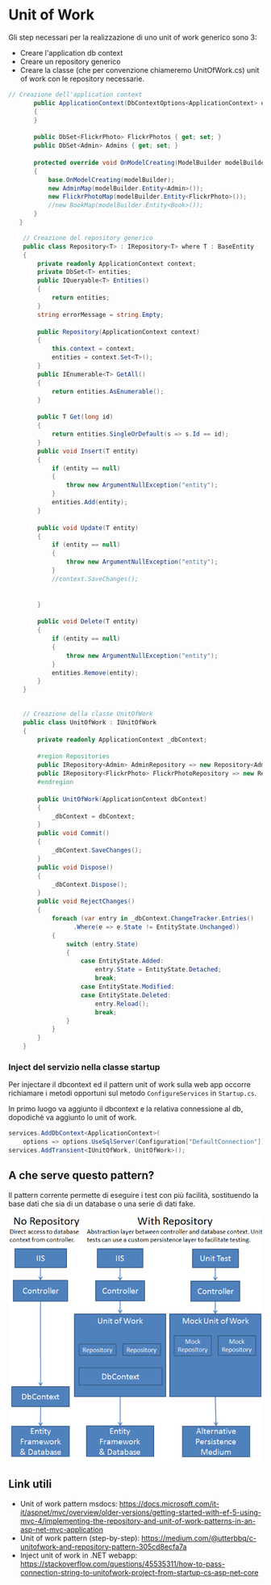 # Unit of Work

Gli step necessari per la realizzazione di uno unit of work generico sono 3:

- Creare l'application db context
- Creare un repository generico
- Creare la classe (che per convenzione chiameremo UnitOfWork.cs) unit of work con le repository necessarie.

 ```cs
 // Creazione dell'application context
        public ApplicationContext(DbContextOptions<ApplicationContext> options) : base(options)
        {
        }

        public DbSet<FlickrPhoto> FlickrPhotos { get; set; }
        public DbSet<Admin> Admins { get; set; }

        protected override void OnModelCreating(ModelBuilder modelBuilder)
        {
            base.OnModelCreating(modelBuilder);
            new AdminMap(modelBuilder.Entity<Admin>());
            new FlickrPhotoMap(modelBuilder.Entity<FlickrPhoto>());
            //new BookMap(modelBuilder.Entity<Book>());
        }
    }
```

```cs
    // Creazione del repository generico
    public class Repository<T> : IRepository<T> where T : BaseEntity
    {
        private readonly ApplicationContext context;
        private DbSet<T> entities;
        public IQueryable<T> Entities()
        {
            return entities;
        }
        string errorMessage = string.Empty;

        public Repository(ApplicationContext context)
        {
            this.context = context;
            entities = context.Set<T>();
        }
        public IEnumerable<T> GetAll()
        {
            return entities.AsEnumerable();
        }
   
        public T Get(long id)
        {
            return entities.SingleOrDefault(s => s.Id == id);
        }
        public void Insert(T entity)
        {
            if (entity == null)
            {
                throw new ArgumentNullException("entity");
            }
            entities.Add(entity);
        }

        public void Update(T entity)
        {
            if (entity == null)
            {
                throw new ArgumentNullException("entity");
            }
            //context.SaveChanges();


        }

        public void Delete(T entity)
        {
            if (entity == null)
            {
                throw new ArgumentNullException("entity");
            }
            entities.Remove(entity);
        }
    }
```

```cs

    // Creazione della classe UnitOfWork
    public class UnitOfWork : IUnitOfWork
    {
        private readonly ApplicationContext _dbContext;

        #region Repositories
        public IRepository<Admin> AdminRepository => new Repository<Admin>(_dbContext);
        public IRepository<FlickrPhoto> FlickrPhotoRepository => new Repository<FlickrPhoto>(_dbContext);
        #endregion

        public UnitOfWork(ApplicationContext dbContext)
        {
            _dbContext = dbContext;
        }
        public void Commit()
        {
            _dbContext.SaveChanges();
        }
        public void Dispose()
        {
            _dbContext.Dispose();
        }
        public void RejectChanges()
        {
            foreach (var entry in _dbContext.ChangeTracker.Entries()
                  .Where(e => e.State != EntityState.Unchanged))
            {
                switch (entry.State)
                {
                    case EntityState.Added:
                        entry.State = EntityState.Detached;
                        break;
                    case EntityState.Modified:
                    case EntityState.Deleted:
                        entry.Reload();
                        break;
                }
            }
        }
    }
```

### Inject del servizio nella classe startup

Per injectare il dbcontext ed il pattern unit of work sulla web app occorre richiamare i metodi opportuni sul metodo `ConfigureServices` in `Startup.cs`.

In primo luogo va aggiunto il dbcontext e la relativa connessione al db, dopodichè va aggiunto lo unit of work.

```cs
services.AddDbContext<ApplicationContext>(
    options => options.UseSqlServer(Configuration["DefaultConnection"]));
services.AddTransient<IUnitOfWork, UnitOfWork>();
```

## A che serve questo pattern?
Il pattern corrente permette di eseguire i test con più facilità, sostituendo la base dati che sia di un database o una serie di dati fake.

![unit of work](./img/uow.png)    

## Link utili

- Unit of work pattern msdocs: https://docs.microsoft.com/it-it/aspnet/mvc/overview/older-versions/getting-started-with-ef-5-using-mvc-4/implementing-the-repository-and-unit-of-work-patterns-in-an-asp-net-mvc-application
- Unit of work pattern (step-by-step): https://medium.com/@utterbbq/c-unitofwork-and-repository-pattern-305cd8ecfa7a
- Inject unit of work in .NET webapp: https://stackoverflow.com/questions/45535311/how-to-pass-connection-string-to-unitofwork-project-from-startup-cs-asp-net-core